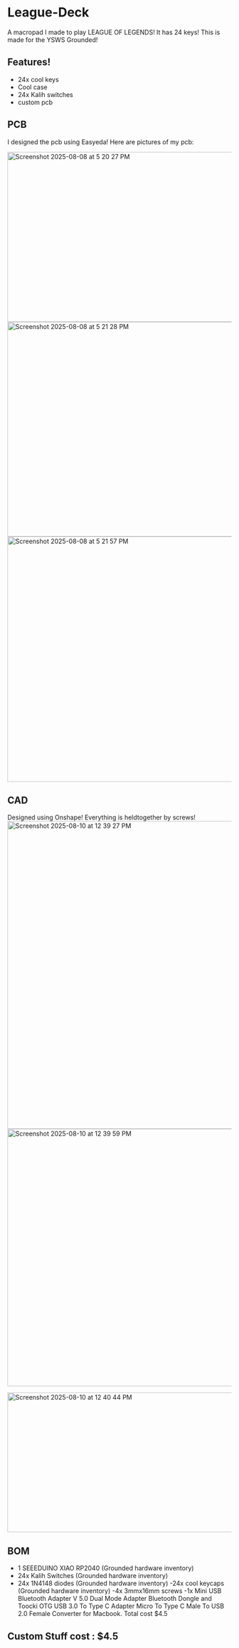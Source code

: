 # League-Deck

A macropad I made to play LEAGUE OF LEGENDS! It has 24 keys! This is made for the YSWS Grounded!


## Features!
- 24x cool keys
- Cool case
- 24x Kalih switches
- custom pcb

## PCB
I designed the pcb using Easyeda!
Here are pictures of my pcb:

<img width="927" height="381" alt="Screenshot 2025-08-08 at 5 20 27 PM" src="https://github.com/user-attachments/assets/27391181-bb39-4887-aa0c-951a52cbedc8" />
<img width="831" height="481" alt="Screenshot 2025-08-08 at 5 21 28 PM" src="https://github.com/user-attachments/assets/95fa95e8-bd7f-48a4-9d38-9ebec0bdeb2a" />
<img width="921" height="550" alt="Screenshot 2025-08-08 at 5 21 57 PM" src="https://github.com/user-attachments/assets/557fb6de-3736-42f8-a17c-d013fe6487a9" />



## CAD
Designed using Onshape! Everything is heldtogether by screws!
<img width="1120" height="690" alt="Screenshot 2025-08-10 at 12 39 27 PM" src="https://github.com/user-attachments/assets/cc706f56-3fd6-458a-9824-1559adb59b55" />
<img width="900" height="577" alt="Screenshot 2025-08-10 at 12 39 59 PM" src="https://github.com/user-attachments/assets/9f15e5ce-4217-4663-af53-8b04293e317b" />

<img width="1104" height="313" alt="Screenshot 2025-08-10 at 12 40 44 PM" src="https://github.com/user-attachments/assets/292e5922-0bc9-4c5a-bfdd-5100edb8668f" />




## BOM
- 1 SEEEDUINO XIAO RP2040 (Grounded hardware inventory)
- 24x  Kalih Switches (Grounded hardware inventory)
- 24x 1N4148 diodes (Grounded hardware inventory)
-24x cool keycaps (Grounded hardware inventory)
-4x 3mmx16mm screws
-1x Mini USB Bluetooth Adapter V 5.0 Dual Mode Adapter Bluetooth Dongle and Toocki OTG USB 3.0 To Type C Adapter Micro To Type C Male To USB 2.0 Female Converter for Macbook. Total cost $4.5
  
##    Custom Stuff cost : $4.5
